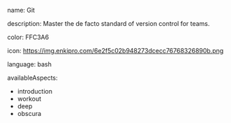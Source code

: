 name: Git

description: Master the de facto standard of version control for teams.

color: FFC3A6

icon: https://img.enkipro.com/6e2f5c02b948273dcecc76768326890b.png

language: bash

availableAspects:
  - introduction
  - workout
  - deep
  - obscura

